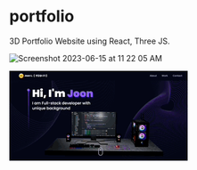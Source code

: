 # portfolio

3D Portfolio Website using React, Three JS.

<img width="1427" alt="Screenshot 2023-06-15 at 11 22 05 AM" src="https://github.com/greenlemonkp/portfolio/assets/110060709/332af4cc-8c7a-434b-8548-a068064f1a8b">

![portfolio](https://github.com/greenlemonkp/portfolio/blob/main/src/assets/portfolio.gif)
